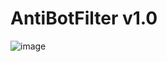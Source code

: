 # AntiBotFilter v1.0
![image](https://user-images.githubusercontent.com/55412636/142719687-219e5cc6-16df-455b-bb08-dcd595933bb2.png)

